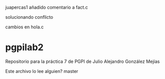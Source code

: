  juapercas1
añadido comentario a fact.c

solucionando conflicto

cambios en hola.c

# pgpilab2
Repositorio para la práctica 7 de PGPI de Julio Alejandro González Mejías

Este archivo lo lee alguien?
 master

